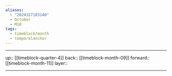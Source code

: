 ```yaml
---
aliases:
  - "2024327103140"
  - October
  - M10
tags:
  - timeblock/month
  - temporalanchor
---
```




***

up:: [[timeblock-quarter-4]]
back:: [[timeblock-month-09]]
forward:: [[timeblock-month-11]]
layer:: 

***
